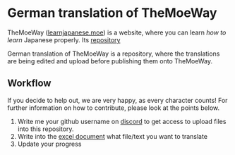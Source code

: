 # German translation of TheMoeWay
TheMoeWay ([learnjapanese.moe](learnjapanese.moe)) is a website, where you can learn *how to learn* Japanese properly. 
Its [repository](https://github.com/shoui520/shoui520.github.io)

German translation of TheMoeWay is a repository, where the translations are being edited and upload before publishing them onto TheMoeWay.

## __Workflow__

If you decide to help out, we are very happy, as every character counts! For further information on how to contribute, please look at the points below.

1. Write me your github username on [discord](https://discordid.netlify.app/?id=250351201923629058) to get access to upload files into this repository.
2. Write into the [excel document](https://docs.google.com/spreadsheets/d/1aAt00LrzuwAo22To2NgMUlkcVN71owEfSMqBlsPlnag/edit#gid=686614865) what file/text you want to translate
3. Update your progress

